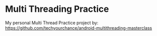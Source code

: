 # Multi Threading Practice

My personal Multi Thread Practice project by:<br>
https://github.com/techyourchance/android-multithreading-masterclass
